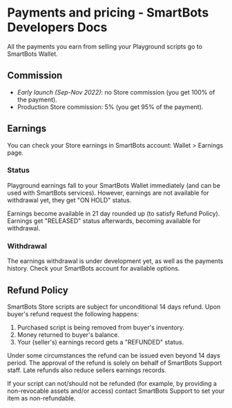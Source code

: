 # Payments and pricing - SmartBots Developers Docs

All the payments you earn from selling your Playground scripts go to SmartBots Wallet.

## Commission

*   _Early launch (Sep-Nov 2022)_: no Store commission (you get 100% of the payment).
*   Production Store commission: 5% (you get 95% of the payment).

## Earnings

You can check your Store earnings in SmartBots account: Wallet > Earnings page.

### Status

Playground earnings fall to your SmartBots Wallet immediately (and can be used with SmartBots services). However, earnings are not available for withdrawal yet, they get "ON HOLD" status.

Earnings become available in 21 day rounded up (to satisfy Refund Policy). Earnings get "RELEASED" status afterwards, becoming available for withdrawal.

### Withdrawal

The earnings withdrawal is under development yet, as well as the payments history. Check your SmartBots account for available options.

## Refund Policy

SmartBots Store scripts are subject for unconditional 14 days refund. Upon buyer's refund request the following happens:

1.  Purchased script is being removed from buyer's inventory.
2.  Money returned to buyer's balance.
3.  Your (seller's) earnings record gets a "REFUNDED" status.

Under some circumstances the refund can be issued even beyond 14 days period. The approval of the refund is solely on behalf of SmartBots Support staff. Late refunds also reduce sellers earnings records.

If your script can not/should not be refunded (for example, by providing a non-revocable assets and/or access) contact SmartBots Support to set your item as non-refundable.

